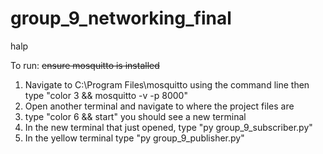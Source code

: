 # group_9_networking_final
halp

To run:
~~ensure mosquitto is installed~~
1. Navigate to C:\Program Files\mosquitto using the command line then type "color 3 && mosquitto -v -p 8000"
2. Open another terminal and navigate to where the project files are
3. type "color 6 && start" you should see a new terminal
4. In the new terminal that just opened, type "py group_9_subscriber.py"
5. In the yellow terminal type "py group_9_publisher.py"
